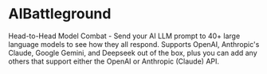 # AIBattleground
Head-to-Head Model Combat - Send your AI LLM prompt to 40+ large language models to see how they all respond.  Supports OpenAI, Anthropic's Claude, Google Gemini, and Deepseek out of the box, plus you can add any others that support either the OpenAI or Anthropic (Claude) API.
